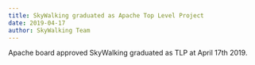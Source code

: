 ```yaml
---
title: SkyWalking graduated as Apache Top Level Project
date: 2019-04-17
author: SkyWalking Team
---
```


Apache board approved SkyWalking graduated as TLP at April 17th 2019.
